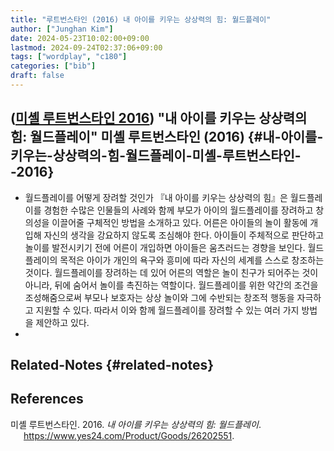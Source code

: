 ```yaml
---
title: "루트번스타인 (2016) 내 아이를 키우는 상상력의 힘: 월드플레이"
author: ["Junghan Kim"]
date: 2024-05-23T10:02:00+09:00
lastmod: 2024-09-24T02:37:06+09:00
tags: ["wordplay", "c180"]
categories: ["bib"]
draft: false
---
```


## (<a href="#citeproc_bib_item_1">미셸 루트번스타인 2016</a>) "내 아이를 키우는 상상력의 힘: 월드플레이" 미셸 루트번스타인 (2016) {#내-아이를-키우는-상상력의-힘-월드플레이-미셸-루트번스타인--2016}

-   월드플레이를 어떻게 장려할 것인가 『내 아이를 키우는 상상력의 힘』은 월드플레이를 경험한 수많은 인물들의 사례와 함께 부모가 아이의 월드플레이를 장려하고 창의성을 이끌어줄 구체적인 방법을 소개하고 있다. 어른은 아이들의 놀이 활동에 개입해 자신의 생각을 강요하지 않도록 조심해야 한다. 아이들이 주체적으로 판단하고 놀이를 발전시키기 전에 어른이 개입하면 아이들은 움츠러드는 경향을 보인다. 월드플레이의 목적은 아이가 개인의 욕구와 흥미에 따라 자신의 세계를 스스로 창조하는 것이다. 월드플레이를 장려하는 데 있어 어른의 역할은 놀이 친구가 되어주는 것이 아니라, 뒤에 숨어서 놀이를 촉진하는 역할이다. 월드플레이를 위한 약간의 조건을 조성해줌으로써 부모나 보호자는 상상 놀이와 그에 수반되는 창조적 행동을 자극하고 지원할 수 있다. 따라서 이와 함께 월드플레이를 장려할 수 있는 여러 가지 방법을 제안하고 있다.
-


## Related-Notes {#related-notes}

## References

<style>.csl-entry{text-indent: -1.5em; margin-left: 1.5em;}</style><div class="csl-bib-body">
  <div class="csl-entry"><a id="citeproc_bib_item_1"></a>미셸 루트번스타인. 2016. <i>내 아이를 키우는 상상력의 힘: 월드플레이</i>. <a href="https://www.yes24.com/Product/Goods/26202551">https://www.yes24.com/Product/Goods/26202551</a>.</div>
</div>
